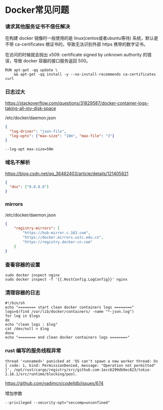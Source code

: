 Docker常见问题
=============

### 请求其他服务证书不信任解决

在构建 docker 镜像时一般使用的是 linux(centos或者ubuntu等待) 系统，默认是不带 ca-certificates 根证书的，导致无法识别外部 https 携带的数字证书。

在访问的时候就会抛出 x509: certificate signed by unknown authority 的错误，导致 docker 容器的接口服务返回 500。

```shell
RUN apt-get -qq update \
    && apt-get -qq install -y --no-install-recommends ca-certificates curl
```

### 日志过大

https://stackoverflow.com/questions/31829587/docker-container-logs-taking-all-my-disk-space

/etc/docker/daemon.json
```json
{
  "log-driver": "json-file",
  "log-opts": {"max-size": "10m", "max-file": "3"}
}
```

```shell
--log-opt max-size=50m 
```

### 域名不解析

https://blog.csdn.net/qq_36462403/article/details/121405621


```json
{
  "dns": ["8.8.8.8"]
}
```

### mirrors


/etc/docker/daemon.json

```json
{
    "registry-mirrors": [
        "https://hub-mirror.c.163.com",
        "https://docker.mirrors.ustc.edu.cn",
        "https://registry.docker-cn.com"
    ]
}
```

### 查看容器的设置
```shell
sudo docker inspect nginx
sudo docker inspect -f '{{.HostConfig.LogConfig}}' nginx
```

### 清理容器的日志
```shell
#!/bin/sh
echo "======== start clean docker containers logs ========"
logs=$(find /var/lib/docker/containers/ -name "*-json.log")
for log in $logs
do
echo "clean logs : $log"
cat /dev/null > $log
done
echo "======== end clean docker containers logs ========"
```

### rust 编写的服务线程异常

`thread '<unnamed>' panicked at 'OS can't spawn a new worker thread: Os { code: 1, kind: PermissionDenied, message: "Operation not permitted" }', /opt/rust/cargo/registry/src/github.com-1ecc6299db9ec823/tokio-1.16.1/src/runtime/blocking/pool.`

https://github.com/vadimcn/codelldb/issues/674

增加参数

`--privileged --security-opt="seccomp=unconfined"`

